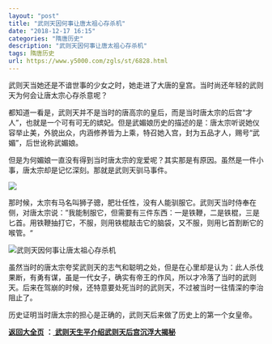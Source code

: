 ```yaml
---
layout: "post"
title: "武则天因何事让唐太祖心存杀机"
date: "2018-12-17 16:15"
categories: "隋唐历史"
description: "武则天因何事让唐太祖心存杀机"
tags: 隋唐历史
url: https://www.y5000.com/zgls/st/6828.html
---
```






武则天当她还是不谙世事的少女之时，她走进了大唐的皇宫。当时尚还年轻的武则天为何会让唐太宗心存杀意呢？

都知道一看是，武则天并不是当时的唐高宗的皇后，而是当时唐太宗的后宫“才人”，也就是一个可有可无的嫔妃。但是武媚娘历史的描述的是：唐太宗听说她仪容举止美，外貌出众，内涵修养皆为上乘，特召她入宫，封为五品才人，赐号“武媚”，后世讹称武媚娘。

但是为何媚娘一直没有得到当时唐太宗的宠爱呢？其实那是有原因。虽然是一件小事，唐太宗却是记忆深刻。那就是武则天驯马事件。

![](https://img.y5000.com/uploads/allimg/161208/16201JB7-0.jpg)

那时候，太宗有马名叫狮子骢，肥壮任性，没有人能驯服它。武则天当时侍奉在侧，对唐太宗说：”我能制服它，但需要有三件东西：一是铁鞭，二是铁棍，三是匕首。用铁鞭抽打它，不服，则用铁棍敲击它的脑袋，又不服，则用匕首割断它的喉管。“

![武则天因何事让唐太祖心存杀机](/uploads/allimg/161208/6-16120Q61623161.JPG)

虽然当时的唐太宗夸奖武则天的志气和聪明之处，但是在心里却是认为：此人杀伐果断，有勇有谋，虽是一代女子，确实有帝王的作风，所以才冷落了当时的武则天。后来在驾崩的时候，还特意要处死当时的武则天，不过被当时一往情深的李治阻止了。

历史证明当时唐太宗的担心是正确的，武则天后来做了历史上的第一个女皇帝。

**[返回大全页](https://www.y5000.com/zgls/st/18071.html)** **：**[
**武则天生平介绍武则天后宫沉浮大揭秘**](https://www.y5000.com/zgls/st/18071.html)
